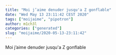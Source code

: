 ```yaml
---
title: "Moi j’aime denuder jusqu'a Z gonflable"
date: "Wed May 13 23:11:42 CEST 2020"
tags: ["moijaime", "pipotron"]
author: m1ch3l
categories: ["generated"]
slug: "moijaime/2020-05-13-23:11:42"
---
```


Moi j’aime denuder jusqu'a Z gonflable
